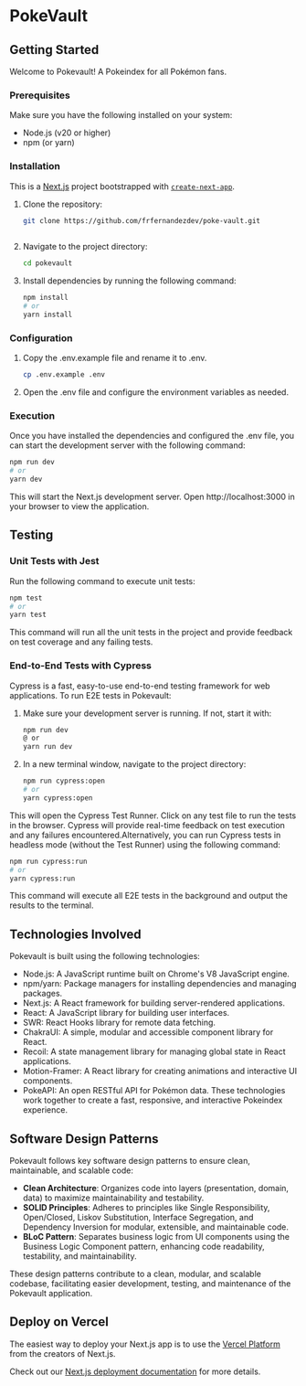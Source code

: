 # PokeVault 

## Getting Started

Welcome to Pokevault! A Pokeindex for all Pokémon fans.

### Prerequisites

Make sure you have the following installed on your system:

- Node.js (v20 or higher)
- npm (or yarn)

### Installation

This is a [Next.js](https://nextjs.org/) project bootstrapped with [`create-next-app`](https://github.com/vercel/next.js/tree/canary/packages/create-next-app).

1. Clone the repository:
   
   ```sh
   git clone https://github.com/frfernandezdev/poke-vault.git
  
3. Navigate to the project directory:

   ```sh
   cd pokevault

5. Install dependencies by running the following command:

   ```sh
   npm install
   # or
   yarn install

### Configuration

1. Copy the .env.example file and rename it to .env.

   ```sh
   cp .env.example .env
   
3. Open the .env file and configure the environment variables as needed.
   
### Execution

Once you have installed the dependencies and configured the .env file, you can start the development server with the following command:

```sh
npm run dev
# or 
yarn dev
```

This will start the Next.js development server. Open http://localhost:3000 in your browser to view the application.

## Testing

### Unit Tests with Jest
Run the following command to execute unit tests:

```sh
npm test
# or
yarn test
```

This command will run all the unit tests in the project and provide feedback on test coverage and any failing tests.

### End-to-End Tests with Cypress
Cypress is a fast, easy-to-use end-to-end testing framework for web applications. To run E2E tests in Pokevault:

1. Make sure your development server is running. If not, start it with:

   ```sh
   npm run dev
   @ or
   yarn run dev
   
3. In a new terminal window, navigate to the project directory:

   ```sh
   npm run cypress:open
   # or
   yarn cypress:open
   
This will open the Cypress Test Runner. Click on any test file to run the tests in the browser. Cypress will provide real-time feedback on test execution and any failures encountered.Alternatively, you can run Cypress tests in headless mode (without the Test Runner) using the following command:

```sh
npm run cypress:run
# or
yarn cypress:run
```

This command will execute all E2E tests in the background and output the results to the terminal.

## Technologies Involved
Pokevault is built using the following technologies:

- Node.js: A JavaScript runtime built on Chrome's V8 JavaScript engine.
- npm/yarn: Package managers for installing dependencies and managing packages.
- Next.js: A React framework for building server-rendered applications.
- React: A JavaScript library for building user interfaces.
- SWR: React Hooks library for remote data fetching.
- ChakraUI: A simple, modular and accessible component library for React.
- Recoil: A state management library for managing global state in React applications.
- Motion-Framer: A React library for creating animations and interactive UI components.
- PokeAPI: An open RESTful API for Pokémon data.
These technologies work together to create a fast, responsive, and interactive Pokeindex experience.

## Software Design Patterns
Pokevault follows key software design patterns to ensure clean, maintainable, and scalable code:

- **Clean Architecture**: Organizes code into layers (presentation, domain, data) to maximize maintainability and testability.
- **SOLID Principles**: Adheres to principles like Single Responsibility, Open/Closed, Liskov Substitution, Interface Segregation, and Dependency Inversion for modular, extensible, and maintainable code.
- **BLoC Pattern**: Separates business logic from UI components using the Business Logic Component pattern, enhancing code readability, testability, and maintainability.

These design patterns contribute to a clean, modular, and scalable codebase, facilitating easier development, testing, and maintenance of the Pokevault application.

## Deploy on Vercel
The easiest way to deploy your Next.js app is to use the [Vercel Platform](https://vercel.com/new?utm_medium=default-template&filter=next.js&utm_source=create-next-app&utm_campaign=create-next-app-readme) from the creators of Next.js.

Check out our [Next.js deployment documentation](https://nextjs.org/docs/deployment) for more details.
